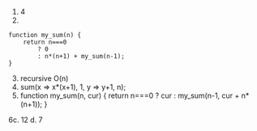 1. 4
2. 

```
function my_sum(n) {
    return n===0
        ? 0
        : n*(n+1) + my_sum(n-1);
}
```

3. recursive O(n)
4. sum(x => x*(x+1), 1, y => y+1, n);
5. function my_sum(n, cur) {
    return n===0
        ? cur
        : my_sum(n-1, cur + n*(n+1));
}

6c. 12
d. 7
